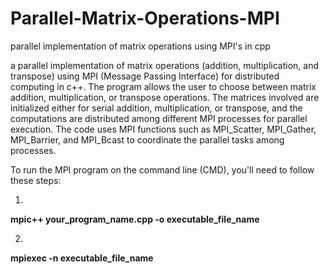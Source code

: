 # Parallel-Matrix-Operations-MPI
parallel implementation of matrix operations using MPI's in cpp

a parallel implementation of matrix operations (addition, multiplication, and transpose) using MPI (Message Passing Interface) for distributed computing in c++.
The program allows the user to choose between matrix addition, multiplication, or transpose operations. The matrices involved are initialized either for serial addition, multiplication, or transpose, and the computations are distributed among different MPI processes for parallel execution. The code uses MPI functions such as MPI_Scatter, MPI_Gather, MPI_Barrier, and MPI_Bcast to coordinate the parallel tasks among processes.

To run the MPI program on the command line (CMD), you'll need to follow these steps:

1)
**mpic++ your_program_name.cpp -o executable_file_name**
  
2)
**mpiexec -n <total number of processes> executable_file_name**
